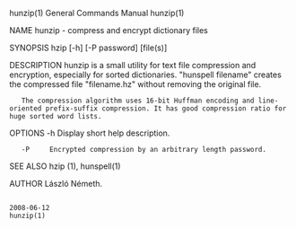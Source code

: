 hunzip(1)                                                                                  General Commands Manual                                                                                  hunzip(1)



NAME
       hunzip - compress and encrypt dictionary files

SYNOPSIS
       hzip [-h] [-P password] [file(s)]

DESCRIPTION
       hunzip  is  a  small utility for text file compression and encryption, especially for sorted dictionaries. "hunspell filename" creates the compressed file "filename.hz" without removing the original
       file.

       The compression algorithm uses 16-bit Huffman encoding and line-oriented prefix-suffix compression. It has good compression ratio for huge sorted word lists.

OPTIONS
       -h     Display short help description.

       -P     Encrypted compression by an arbitrary length password.

SEE ALSO
       hzip (1), hunspell(1)

AUTHOR
       László Németh.



                                                                                                  2008-06-12                                                                                        hunzip(1)
